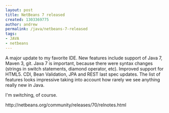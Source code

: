 ```yaml
---
layout: post
title: NetBeans 7 released
created: 1303369775
author: andrew
permalink: /java/netbeans-7-released
tags:
- JAVA
- netbeans
---
```

<p>A major update to my favorite IDE. New features include support of Java 7, Maven 3, git. Java 7 is important, because there were syntax changes (strings in switch statements, diamond operator, etc). Improved support for HTML5. CDI, Bean Validation, JPA and REST last spec updates. The list of features looks impressive taking into account how rarely we see anything really new in Java.</p>
<p>I'm switching, of course.</p>
<p>http://netbeans.org/community/releases/70/relnotes.html</p>
